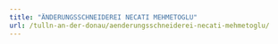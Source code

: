 ```yaml
---
title: "ÄNDERUNGSSCHNEIDEREI NECATI MEHMETOGLU"
url: /tulln-an-der-donau/aenderungsschneiderei-necati-mehmetoglu/
---
```

